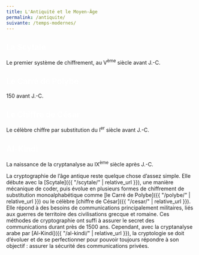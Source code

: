 ```yaml
---
title: L'Antiquité et le Moyen-Âge
permalink: /antiquite/
suivante: /temps-modernes/
---
```



<link rel="stylesheet" href="{{ '/assets/css/timeline.css' | relative_url }}">
<div class="timeline">

 <div class="container left">
   <div class="content" style="cursor: pointer;" onclick="window.location='{{ "/scytale/" | relative_url }}';">
     <h2 style="color:white;">La Scytale</h2>
     <p>Le premier système de chiffrement, au V<SUP>ème</SUP> siècle avant J.-C.</p>
   </div>
 </div>

 <div class="container right">
   <div class="content" style="cursor: pointer;" onclick="window.location='{{ "/polybe/" | relative_url }}';">
     <h2 style="color:white;">Le Carré de Polybe</h2>
     <p>150 avant J.-C.</p>
   </div>
 </div>

 <div class="container left">
   <div class="content" style="cursor: pointer;" onclick="window.location='{{ "/cesar/" | relative_url }}';">
     <h2 style="color:white;">Le Chiffre de César</h2>
     <p>Le célèbre chiffre par substitution du I<SUP>er</SUP> siècle avant J.-C.</p>
   </div>
 </div>

 <div class="container right">
   <div class="content" style="cursor: pointer;" onclick="window.location='{{ "/al-kindi/" | relative_url }}';">
     <h2 style="color:white;">Al-Kindi</h2>
     <p>La naissance de la cryptanalyse au IX<SUP>ème</SUP> siècle après J.-C.</p>
   </div>
 </div>

</div>



La cryptographie de l’âge antique reste quelque chose d’assez simple. Elle débute avec la [Scytale]({{ "/scytale/" | relative_url }}), une manière mécanique de coder, puis évolue en plusieurs formes de chiffrement de substitution monoalphabétique comme [le Carré de Polybe]({{ "/polybe/" | relative_url }}) ou le célèbre [chiffre de César]({{ "/cesar/" | relative_url }}). Elle répond à des besoins de communications principalement militaires, liés aux guerres de territoire des civilisations grecque et romaine. Ces méthodes de cryptographie ont suffi à assurer le secret des communications durant près de 1500 ans. Cependant, avec la cryptanalyse arabe par [Al-Kindi]({{ "/al-kindi/" | relative_url }}), la cryptologie se doit d’évoluer et de se perfectionner pour pouvoir toujours répondre à son objectif : assurer la sécurité des communications privées.
